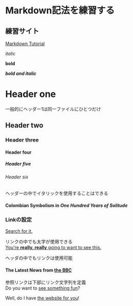 # Markdown記法を練習する

## 練習サイト

[Markdown Tutorial](https://www.markdowntutorial.com/)

_italic_

**bold**

**_bold and italic_**

# Header one
一般的にヘッダー1は同一ファイルにひとつだけ

## Header two

### Header three

#### Header four

##### Header five

###### Header six

ヘッダーの中でイタリックを使用することはできる
#### Colombian Symbolism in _One Hundred Years of Solitude_

### Linkの設定
[Search for it.](www.google.com)

リンクの中でも太字が使用できる  
[You're **really, really** going to want to see this.](www.dailykitten.com)

ヘッダの中でもリンクは使用可能
#### The Latest News from [the BBC](www.bbc.com/news)

参照リンクは下部にリンク文字列を定義  
Do you want to [see something fun][a fun place]?

Well, do I have [the website for you][another fun place]!

 [a fun place]: www.zombo.com
 [another fun place]: www.stumbleupon.com
